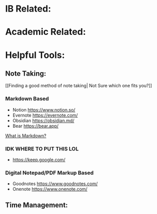 # IB Related:
# Academic Related:

# Helpful Tools:

## Note Taking:

[[Finding a good method of note taking| Not Sure which one fits you?]]
### Markdown Based
- Notion https://www.notion.so/
- Evernote https://evernote.com/
- Obsidian https://obsidian.md/
- Bear https://bear.app/

[What is Markdown?](https://www.markdownguide.org/getting-started/)
### IDK WHERE TO PUT THIS LOL
- https://keep.google.com/
### Digital Notepad/PDF Markup Based
- Goodnotes https://www.goodnotes.com/
- Onenote https://www.onenote.com/
## Time Management:

